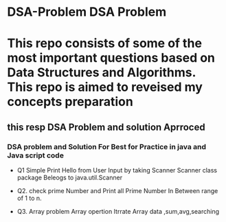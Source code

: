 # DSA-Problem  DSA Problem 
# This repo consists of some of the most important  questions based on Data Structures and Algorithms. This repo is aimed to reveised my  concepts preparation
 
  
##  this resp DSA Problem and solution Aprroced 

### DSA problem and Solution For  Best for Practice in java and Java script code
* Q1 Simple Print Hello from User Input by taking Scanner Scanner class package Beleogs to java.util.Scanner
* Q2. check prime Number and Print all Prime Number In Between range of 1 to n.

* Q3. Array problem Array opertion Itrrate Array data ,sum,avg,searching
                        



